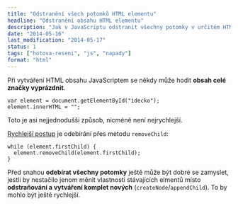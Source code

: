 ```yaml
---
title: "Odstranění všech potomků HTML elementu"
headline: "Odstranění obsahu HTML elementu"
description: "Jak v JavaScriptu odstranit všechny potomky v určitém HTML elementu."
date: "2014-05-16"
last_modification: "2014-05-17"
status: 1
tags: ["hotova-reseni", "js", "napady"]
format: "html"
---
```


<p>Při vytváření HTML obsahu JavaScriptem se někdy může hodit <b>obsah celé značky vyprázdnit</b>.</p>

<pre><code>var element = document.getElementById("idecko");
element.innerHTML = "";</code></pre>

<p>Toto je asi nejjednodušší způsob, nicméně není nejrychlejší.</p>

<p><a href="http://jsperf.com/innerhtml-vs-removechild">Rychlejší postup</a> je odebírání přes metodu <code>removeChild</code>:</p>

<pre><code>while (element.firstChild) {
  element.removeChild(element.firstChild);
}</code></pre>

<p>Před snahou <b>odebírat všechny potomky</b> ještě může být dobré se zamyslet, jestli by nestačilo jenom měnit vlastnosti stávajících elmentů místo <b>odstraňování a vytváření komplet nových</b> (<code>createNode</code>/<code>appendChild</code>). To by mohlo být ještě rychlejší.</p>